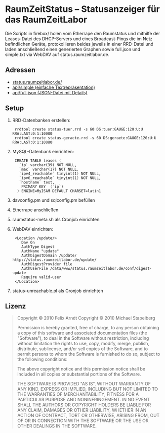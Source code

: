 # RaumZeitStatus – Statusanzeiger für das RaumZeitLabor

Die Scripts in firebox/ holen vom Etherrape den Raumstatus und mithilfe der
Leases-Datei des DHCP-Servers und eines Broadcast-Pings die im Netz
befindlichen Geräte, protokollieren beides jeweils in einer RRD-Datei und
laden anschließend einen generierten Graphen sowie full.json und simple.txt
via WebDAV auf status.raumzeitlabor.de.

## Adressen

 * [status.raumzeitlabor.de/](http://status.raumzeitlabor.de/)
 * [api/simple (einfache Textrepräsentation)](http://status.raumzeitlabor.de/api/simple)
 * [api/full.json (JSON-Datei mit Details)](http://status.raumzeitlabor.de/api/full.json)

## Setup

1. RRD-Datenbanken erstellen:

        rrdtool create status-tuer.rrd -s 60 DS:tuer:GAUGE:120:U:U RRA:LAST:0:1:10080
        rrdtool create status-geraete.rrd -s 60 DS:geraete:GAUGE:120:U:U RRA:LAST:0:1:10080

2. MySQL-Datenbank einrichten:

        CREATE TABLE leases (
          `ip` varchar(39) NOT NULL,
          `mac` varchar(17) NOT NULL,
          `ipv4_reachable` tinyint(1) NOT NULL,
          `ipv6_reachable` tinyint(1) NOT NULL,
          `hostname` text,
           PRIMARY KEY  (`ip`)
         ) ENGINE=MyISAM DEFAULT CHARSET=latin1

3. davconfig.pm und sqlconfig.pm befüllen
4. Etherrape anschließen
5. raumstatus-meta.sh als Cronjob einrichten
6. WebDAV einrichten:

        <Location /update/>
           Dav On
           AuthType Digest
           AuthName "update"
           AuthDigestDomain /update/ http://status.raumzeitlabor.de/update/
           AuthDigestProvider file
           AuthUserFile /data/www/status.raumzeitlabor.de/conf/digest-update
           Require valid-user
        </Location>

7. status-unreachable.pl als Cronjob einrichten

## Lizenz

> Copyright © 2010 Felix Arndt
> Copyright © 2010 Michael Stapelberg
>
> Permission is hereby granted, free of charge, to any person obtaining a copy of
> this software and associated documentation files (the "Software"), to deal in
> the Software without restriction, including without limitation the rights to
> use, copy, modify, merge, publish, distribute, sublicense, and/or sell copies
> of the Software, and to permit persons to whom the Software is furnished to do
> so, subject to the following conditions:
>
> The above copyright notice and this permission notice shall be included in all
> copies or substantial portions of the Software.
>
> THE SOFTWARE IS PROVIDED "AS IS", WITHOUT WARRANTY OF ANY KIND, EXPRESS OR
> IMPLIED, INCLUDING BUT NOT LIMITED TO THE WARRANTIES OF MERCHANTABILITY,
> FITNESS FOR A PARTICULAR PURPOSE AND NONINFRINGEMENT. IN NO EVENT SHALL THE
> AUTHORS OR COPYRIGHT HOLDERS BE LIABLE FOR ANY CLAIM, DAMAGES OR OTHER
> LIABILITY, WHETHER IN AN ACTION OF CONTRACT, TORT OR OTHERWISE, ARISING FROM,
> OUT OF OR IN CONNECTION WITH THE SOFTWARE OR THE USE OR OTHER DEALINGS IN THE
> SOFTWARE.
